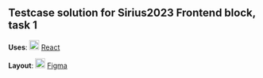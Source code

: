 
## Testcase solution for Sirius2023 Frontend block, task 1
**Uses**: <img src="https://ru.reactjs.org/favicon.ico" style="width:20px;height:20px;"/> [React](https://ru.reactjs.org/)



**Layout**: <img src="https://static.figma.com/app/icon/1/icon-192.png" style="width:20px;"/> [Figma](https://www.figma.com/file/KsW3I1NGJyxOiHTAQkPUW2/frontend?node-id=4%3A149)
